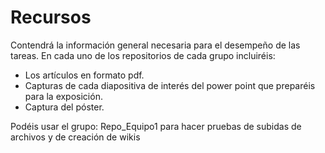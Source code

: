 # Recursos
Contendrá la información general necesaria para el desempeño de las tareas.
En cada uno de los repositorios de cada grupo incluiréis:
  - Los artículos en formato pdf.
  - Capturas de cada diapositiva de interés del power point que preparéis para la exposición.
  - Captura del póster.

Podéis usar el grupo: Repo_Equipo1 para hacer pruebas de subidas de archivos y de creación de wikis
